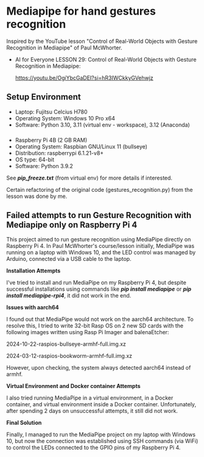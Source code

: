 # Mediapipe for hand gestures recognition
Inspired by the YouTube lesson "Control of Real-World Objects with Gesture Recognition in Mediapipe" of Paul McWhorter.

* AI for Everyone LESSON 29: Control of Real-World Objects with Gesture Recognition in Mediapipe:

  <https://youtu.be/OgiYbcGaDEI?si=hR3IWCkkyGVehwjz>

##

## Setup Environment
* Laptop: Fujitsu Celcius H780
* Operating System: Windows 10 Pro x64
* Software: Python 3.10, 3.11 (virtual env - workspace), 3.12 (Anaconda)
###
* Raspberry Pi 4B (2 GB RAM)
* Operating System: Raspbian GNU/Linux 11 (bullseye)
* Distribution: raspberrypi 6.1.21-v8+
* OS type: 64-bit
* Software: Python 3.9.2

See **_pip_freeze.txt_** (from virtual env) for more details if interested.

Certain refactoring of the original code (gestures_recognition.py) from the lesson was done by me.

## Failed attempts to run Gesture Recognition with Mediapipe only on Raspberry Pi 4
This project aimed to run gesture recognition using MediaPipe directly on Raspberry Pi 4. In Paul McWhorter's course/lesson initially, MediaPipe was running on a laptop with Windows 10, and the LED control was managed by Arduino, connected via a USB cable to the laptop.

**Installation Attempts**

I've tried to install and run MediaPipe on my Raspberry Pi 4, but despite successful installations using commands like _**pip install mediapipe**_ or _**pip install mediapipe-rpi4**_, it did not work in the end.

**Issues with aarch64**

I found out that MediaPipe would not work on the aarch64 architecture. To resolve this, I tried to write 32-bit Rasp OS on 2 new SD cards with the following images written using Rasp Pi Imager and balenaEtcher:

2024-10-22-raspios-bullseye-armhf-full.img.xz

2024-03-12-raspios-bookworm-armhf-full.img.xz

However, upon checking, the system always detected aarch64 instead of armhf.

**Virtual Environment and Docker container Attempts**

I also tried running MediaPipe in a virtual environment, in a Docker container, and virtual environment inside a Docker container. Unfortunately, after spending 2 days on unsuccessful attempts, it still did not work.

**Final Solution**

Finally, I managed to run the MediaPipe project on my laptop with Windows 10, but now the connection was established using SSH commands (via WiFi) to control the LEDs connected to the GPIO pins of my Raspberry Pi 4.

